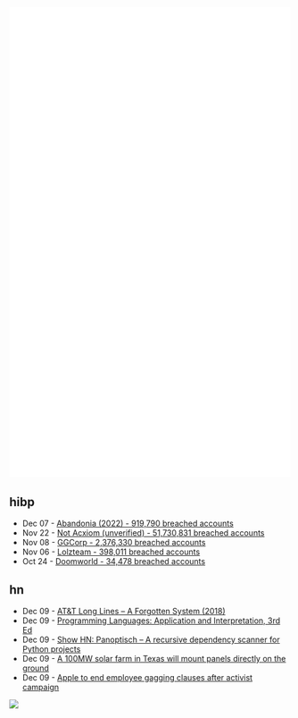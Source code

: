 ![Metrics](https://raw.githubusercontent.com/phixion/phixion/master/metrics.svg)

## hibp

<!--
for https://github.com/phixion/phixion/blob/main/.github/workflows/feeds.yml
-->
<!--START_SECTION:haveibeenpwnd-->
- Dec 07 - [Abandonia (2022) - 919,790 breached accounts](https://haveibeenpwned.com/PwnedWebsites#Abandonia2022)
- Nov 22 - [Not Acxiom (unverified) - 51,730,831 breached accounts](https://haveibeenpwned.com/PwnedWebsites#NotAcxiom)
- Nov 08 - [GGCorp - 2,376,330 breached accounts](https://haveibeenpwned.com/PwnedWebsites#GGCorp)
- Nov 06 - [Lolzteam - 398,011 breached accounts](https://haveibeenpwned.com/PwnedWebsites#Lolzteam)
- Oct 24 - [Doomworld - 34,478 breached accounts](https://haveibeenpwned.com/PwnedWebsites#Doomworld)
<!--END_SECTION:haveibeenpwnd-->

## hn

<!--
for https://github.com/phixion/phixion/blob/main/.github/workflows/feeds.yml
-->
<!--START_SECTION:hn-->
- Dec 09 - [AT&T Long Lines – A Forgotten System (2018)](http://personal.garrettfuller.org/blog/2018/01/19/att-long-lines-a-forgotten-system/)
- Dec 09 - [Programming Languages: Application and Interpretation, 3rd Ed](https://www.plai.org/)
- Dec 09 - [Show HN: Panoptisch – A recursive dependency scanner for Python projects](https://github.com/R9295/panoptisch)
- Dec 09 - [A 100MW solar farm in Texas will mount panels directly on the ground](https://www.canarymedia.com/articles/solar/a-100mw-solar-farm-in-texas-will-mount-panels-directly-on-the-ground)
- Dec 09 - [Apple to end employee gagging clauses after activist campaign](https://www.ft.com/content/8cd27d16-c996-4dc7-86af-ed6f40ff361c)
<!--END_SECTION:hn-->

<!--
for https://yhype.me
-->
![](https://hit.yhype.me/github/profile?user_id=13013670)
